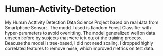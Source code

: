 # Human-Activity-Detection
My Human Acttivity Detection Data Science Project based on real data from Smartphone Sensors. The model I used is Random Forest Classifier with hyper-parameters to avoid overfitting. The model generalized well on data unseen before by subjects that were left out of the training process. Beacuse the model is tree-based, I did not need scaling. I dropped highly correlated features to remove noise, which improved metrics on test data.
